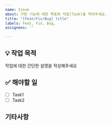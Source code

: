 ```yaml
---
name: Issue
about: 구현 기능에 대한 목표와 작업(Task)을 적어주세요.
title: "[Feat/Fix/Bug] title"
labels: Feat, Fix, Bug, 
assignees: ''

---
```


## 💡 작업 목적
<!-- 아래에 작업에 대한 설명을 적어주세요 --> 
작업에 대한 간단한 설명을 작성해주세요

##  ✅ 해야할 일

- [ ] Task1
- [ ] Task2

## 기타사항

